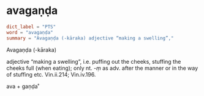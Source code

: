 # avagaṇḍa

``` toml
dict_label = "PTS"
word = "avagaṇḍa"
summary = "Avagaṇḍa (-kāraka) adjective “making a swelling”,"
```

Avagaṇḍa (\-kāraka)

adjective “making a swelling”, i.e. puffing out the cheeks, stuffing the cheeks full (when eating); only nt. *\-ṃ* as adv. after the manner or in the way of stuffing etc. Vin.ii.214; Vin.iv.196.

ava \+ gaṇḍa˚


